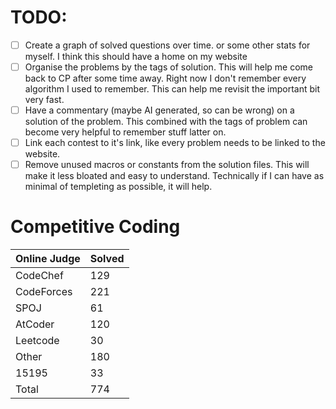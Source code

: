# TODO:

- [ ] Create a graph of solved questions over time. or some other stats for myself. I think this should have a home on my website
- [ ] Organise the problems by the tags of solution. This will help me come back to CP after some time away. Right now I don't remember every algorithm I used to remember. This can help me revisit the important bit very fast.
- [ ] Have a commentary (maybe AI generated, so can be wrong) on a solution of the problem. This combined with the tags of problem can become very helpful to remember stuff latter on.
- [ ] Link each contest to it's link, like every problem needs to be linked to the website.
- [ ] Remove unused macros or constants from the solution files. This will make it less bloated and easy to understand. Technically if I can have as minimal of templeting as possible, it will help.

# Competitive Coding
|Online Judge|Solved|
|------ | ------|
|CodeChef | 129 |  
|CodeForces | 221 |  
|SPOJ | 61 |  
|AtCoder | 120 |  
|Leetcode | 30 |  
|Other | 180 |  
|15195 | 33 |  
|Total | 774 |